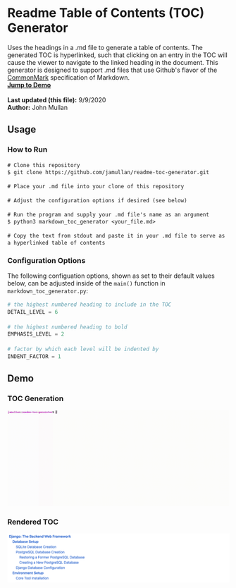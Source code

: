 # Readme Table of Contents (TOC) Generator
Uses the headings in a .md file to generate a table of contents. The generated TOC is hyperlinked, such that clicking on an entry in the TOC will cause the viewer to navigate to the linked heading in the document. This generator is designed to support .md files that use Github's flavor of the [CommonMark](<https://commonmark.org>) specification of Markdown. <br />
[**Jump to Demo**](<#demo>)<br />
<br />
**Last updated (this file):** 9/9/2020<br />
**Author:** John Mullan<br />

## Usage
### How to Run
```
# Clone this repository
$ git clone https://github.com/jamullan/readme-toc-generator.git

# Place your .md file into your clone of this repository

# Adjust the configuration options if desired (see below)

# Run the program and supply your .md file's name as an argument
$ python3 markdown_toc_generator <your_file.md>

# Copy the text from stdout and paste it in your .md file to serve as a hyperlinked table of contents
```
### Configuration Options
The following configuation options, shown as set to their default values below, can be adjusted inside of the `main()` function in `markdown_toc_generator.py`:<br />
```python
# the highest numbered heading to include in the TOC
DETAIL_LEVEL = 6

# the highest numbered heading to bold
EMPHASIS_LEVEL = 2

# factor by which each level will be indented by
INDENT_FACTOR = 1
```

## Demo
### TOC Generation
![Generating TOC from a .md file](demo_files/TOCGen4X.gif)
### Rendered TOC 
![Rendered TOC](demo_files/TOCRenderedV2.png)
